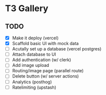 # T3 Gallery

## TODO

- [x] Make it deploy (vercel)
- [x] Scaffold basic UI with mock data
- [ ] Acutally set up a database (vercel postgres)
- [ ] Attach database to UI
- [ ] Add authentication (w/ clerk)
- [ ] Add image upload
- [ ] Routing/image page (parallel route)
- [ ] Delete button (w/ server actions)
- [ ] Analytics (posthog)
- [ ] Ratelimiting (upstash)
